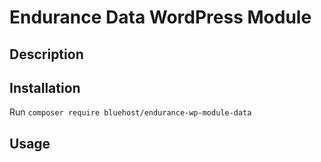 # Endurance Data WordPress Module

## Description


## Installation

Run `composer require bluehost/endurance-wp-module-data`

## Usage
